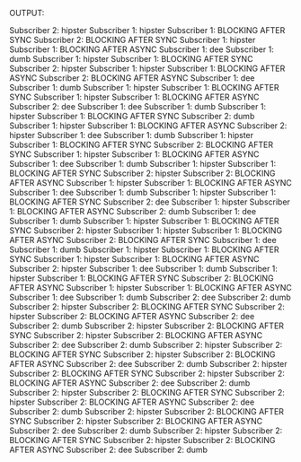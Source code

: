 OUTPUT:

Subscriber 2: hipster
Subscriber 1: hipster
Subscriber 1: BLOCKING AFTER SYNC
Subscriber 2: BLOCKING AFTER SYNC
Subscriber 1: hipster
Subscriber 1: BLOCKING AFTER ASYNC
Subscriber 1: dee
Subscriber 1: dumb
Subscriber 1: hipster
Subscriber 1: BLOCKING AFTER SYNC
Subscriber 2: hipster
Subscriber 1: hipster
Subscriber 1: BLOCKING AFTER ASYNC
Subscriber 2: BLOCKING AFTER ASYNC
Subscriber 1: dee
Subscriber 1: dumb
Subscriber 1: hipster
Subscriber 1: BLOCKING AFTER SYNC
Subscriber 1: hipster
Subscriber 1: BLOCKING AFTER ASYNC
Subscriber 2: dee
Subscriber 1: dee
Subscriber 1: dumb
Subscriber 1: hipster
Subscriber 1: BLOCKING AFTER SYNC
Subscriber 2: dumb
Subscriber 1: hipster
Subscriber 1: BLOCKING AFTER ASYNC
Subscriber 2: hipster
Subscriber 1: dee
Subscriber 1: dumb
Subscriber 1: hipster
Subscriber 1: BLOCKING AFTER SYNC
Subscriber 2: BLOCKING AFTER SYNC
Subscriber 1: hipster
Subscriber 1: BLOCKING AFTER ASYNC
Subscriber 1: dee
Subscriber 1: dumb
Subscriber 1: hipster
Subscriber 1: BLOCKING AFTER SYNC
Subscriber 2: hipster
Subscriber 2: BLOCKING AFTER ASYNC
Subscriber 1: hipster
Subscriber 1: BLOCKING AFTER ASYNC
Subscriber 1: dee
Subscriber 1: dumb
Subscriber 1: hipster
Subscriber 1: BLOCKING AFTER SYNC
Subscriber 2: dee
Subscriber 1: hipster
Subscriber 1: BLOCKING AFTER ASYNC
Subscriber 2: dumb
Subscriber 1: dee
Subscriber 1: dumb
Subscriber 1: hipster
Subscriber 1: BLOCKING AFTER SYNC
Subscriber 2: hipster
Subscriber 1: hipster
Subscriber 1: BLOCKING AFTER ASYNC
Subscriber 2: BLOCKING AFTER SYNC
Subscriber 1: dee
Subscriber 1: dumb
Subscriber 1: hipster
Subscriber 1: BLOCKING AFTER SYNC
Subscriber 1: hipster
Subscriber 1: BLOCKING AFTER ASYNC
Subscriber 2: hipster
Subscriber 1: dee
Subscriber 1: dumb
Subscriber 1: hipster
Subscriber 1: BLOCKING AFTER SYNC
Subscriber 2: BLOCKING AFTER ASYNC
Subscriber 1: hipster
Subscriber 1: BLOCKING AFTER ASYNC
Subscriber 1: dee
Subscriber 1: dumb
Subscriber 2: dee
Subscriber 2: dumb
Subscriber 2: hipster
Subscriber 2: BLOCKING AFTER SYNC
Subscriber 2: hipster
Subscriber 2: BLOCKING AFTER ASYNC
Subscriber 2: dee
Subscriber 2: dumb
Subscriber 2: hipster
Subscriber 2: BLOCKING AFTER SYNC
Subscriber 2: hipster
Subscriber 2: BLOCKING AFTER ASYNC
Subscriber 2: dee
Subscriber 2: dumb
Subscriber 2: hipster
Subscriber 2: BLOCKING AFTER SYNC
Subscriber 2: hipster
Subscriber 2: BLOCKING AFTER ASYNC
Subscriber 2: dee
Subscriber 2: dumb
Subscriber 2: hipster
Subscriber 2: BLOCKING AFTER SYNC
Subscriber 2: hipster
Subscriber 2: BLOCKING AFTER ASYNC
Subscriber 2: dee
Subscriber 2: dumb
Subscriber 2: hipster
Subscriber 2: BLOCKING AFTER SYNC
Subscriber 2: hipster
Subscriber 2: BLOCKING AFTER ASYNC
Subscriber 2: dee
Subscriber 2: dumb
Subscriber 2: hipster
Subscriber 2: BLOCKING AFTER SYNC
Subscriber 2: hipster
Subscriber 2: BLOCKING AFTER ASYNC
Subscriber 2: dee
Subscriber 2: dumb
Subscriber 2: hipster
Subscriber 2: BLOCKING AFTER SYNC
Subscriber 2: hipster
Subscriber 2: BLOCKING AFTER ASYNC
Subscriber 2: dee
Subscriber 2: dumb